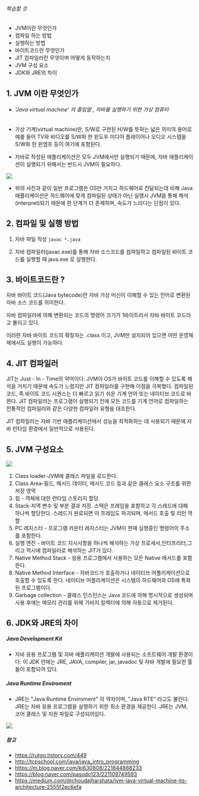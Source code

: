 ###### 학습할 것

- JVM이란 무엇인가
- 컴파일 하는 방법
- 실행하는 방법
- 바이트코드란 무엇인가
- JIT 컴파일러란 무엇이며 어떻게 동작하는지
- JVM 구성 요소
- JDK와 JRE의 차이



## 1. JVM 이란 무엇인가

- ###### 'Java virtual machine' 의 줄임말 , 자바를 실행하기 위한 가상 컴퓨터

- 가상 기계(virtual machine)란, S/W로 구현된 H/W를 뜻하는 넓은 의미의 용어로 예를 들어 TV와 비디오를 S/W화 한 윈도우 미디어 플레이어나 오디오 시스템을 S/W화 한 윈엠프 등이 여기에 포함된다.

- 자바로 작성된 애플리케이션은 모두 JVM에서만 실행되기 때문에, 자바 애플리케이션이 실행되기 위해서는 반드시 JVM이  필요하다.

<img src="https://mblogthumb-phinf.pstatic.net/20160111_69/rbdi3222_1452510606925S921V_PNG/jvm_exe.png?type=w2"  />

- 위의 사진과 같이 일반 프로그램은 OS만 거치고 하드웨어로 전달되는데 비해 Java애플리케이션은 하드웨어에 맞게 컴파일된 상태가 아닌 실행시 JVM을 통해 해석(interpret)되기 때문에 한 단계가 더 존재하며, 속도가 느리다는 단점이 있다.

  

## 2. 컴파일 및 실행 방법

1. 자바 파일 작성  `javac *.java`

2. 자바 컴파일러(javac.exe)를 통해 자바 소스코드를 컴파일하고  컴파일된 바이트 코드를 실행할 때 java.exe 로 실행한다.

   

## 3. 바이트코드란 ?

자바 바이트 코드(Java bytecode)란 자바 가상 머신이 이해할 수 있는 언어로 변환된 자바 소스 코드를 의미한다.

자바 컴파일러에 의해 변환되는 코드의 명령어 크기가 1바이트라서 자바 바이트 코드라고 불리고 있다.

이러한 자바 바이트 코드의 확장자는 .class 이고, JVM만 설치되어 있으면 어떤 운영체제에서도 실행이 가능하다.





## 4. JIT 컴파일러

JIT는 Just - In - Time의 약어이다.  JVM이 OS가 바이트 코드를 이해할 수 있도록 해석을 거치기 때문에 속도가 느렸지만 JIT 컴파일러를 구현해 이점을 극복했다. 컴파일된 코드, 즉 바이트 코드 시퀀스는 더 빠르고 읽기 쉬운 기계 언어 또는 네이티브 코드로 바뀐다. JIT 컴파일러는 프로그램이 실행되기 전에 모든 코드를 기계 언어로 컴파일하는 전통적인 컴파일러와 같은 다양한 컴파일러 유형을 대조한다.

JIT 컴파일러는 자바 기반 애플리케이션에서 성능을 최적화하는 데 사용되기 때문에 자바 런타임 환경에서 일반적으로 사용된다.





## 5. JVM 구성요소

![](https://miro.medium.com/max/700/1*MAoRC2quoN1jb-G1UQ90lw.png)

1. Class loader-JVM에 클래스 파일을 로드한다.
2. Class Area-필드, 메서드 데이터, 메서드 코드 등과 같은 클래스 요소 구조를 위한 저장 영역
3. 힙 - 객체에 대한 런타임 스토리지 할당.
4. Stack-지역 변수 및 부분 결과 저장. 스택은 프레임을 포함하고 각 스레드에 대해 하나씩 할당한다. 스레드가 완료되면 이 프레임도 파괴되며, 메서드 호출 및 리턴 역할
5. PC 레지스터 - 프로그램 카운터 레지스터는 JVM이 현재 실행중인 명령어의 주소를 포함한다.
6. 실행 엔진 - 바이트 코드 지시사항을 하나씩 해석하는 가상 프로세서,인터프리터,그리고 적시에 컴파일러로 해석하는 JIT가 있다.
7. Native Method Stack - 응용 프로그램에서 사용하는 모든 Native 메서드를 포함한다.
8. Native Method Interface - 자바코드가 호출하거나 네이티브 어플리케이션으로 호출할 수 있도록 한다. 네이티브 어플리케이션은 시스템의 하드웨어와 OS에 특화된 프로그램이다.
9. Garbage collection -  클래스 인스턴스는 Java 코드에 의해 명시적으로 생성되며 사용 후에는 메모리 관리를 위해 가비지 컬렉터에 의해 자동으로 제거된다.

## 6. JDK와 JRE의 차이

##### Java Development Kit

- 자바 응용 프로그램 및 자바 애플리케이션 개발에 사용되는 소프트웨어 개발 환경이다. 이 JDK 안에는 JRE, JAVA, compiler, jar, javadoc 및 자바 개발에 필요한 툴들이 포함되어 있다.

##### Java Runtime Enviroment

- JRE는 "Java Runtime Enviroment" 의 약자이며, "Java RTE" 라고도 불린다. JRE는 자바 응용 프로그램을 실행하기 위한 최소 환경을 제공한다.  JRE는 JVM, 코어 클래스 및 지원 파일로 구성되어있다.

![](https://miro.medium.com/max/700/1*LuKOZMDCX8e1zDyGyMUu_w.png)





##### 참고

- https://rutgo.tistory.com/449
- http://tcpschool.com/java/java_intro_programming
- https://m.blog.naver.com/ki630808/221844888233
- https://blog.naver.com/pasudo123/221109749593
- https://medium.com/@choudajharshata/jvm-java-virtual-machine-its-architecture-2555f2ec6efa
